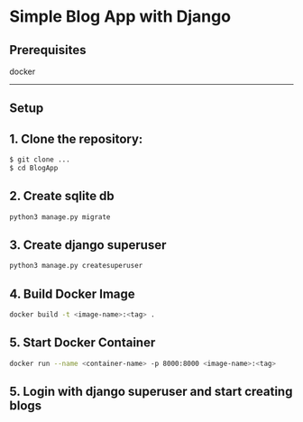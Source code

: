 # Simple Blog App with Django

## Prerequisites

docker

---

## Setup

## 1. Clone the repository:

```bash
$ git clone ...
$ cd BlogApp
```

## 2. Create sqlite db

```sh
python3 manage.py migrate
```

## 3. Create django superuser

```sh
python3 manage.py createsuperuser
```

## 4. Build Docker Image

```sh
docker build -t <image-name>:<tag> .
```

## 5. Start Docker Container

```sh
docker run --name <container-name> -p 8000:8000 <image-name>:<tag>
```

## 5. Login with django superuser and start creating blogs